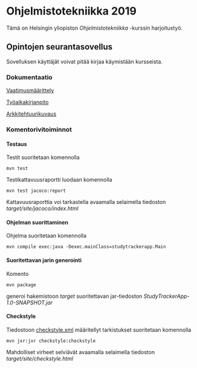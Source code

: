# Ohjelmistotekniikka 2019
Tämä on Helsingin yliopiston *Ohjelmistotekniikka* -kurssin harjoitustyö.

## Opintojen seurantasovellus
Sovelluksen käyttäjät voivat pitää kirjaa käymistään kursseista.
### Dokumentaatio
[Vaatimusmäärittely](../master/dokumentointi/vaatimusmaarittely.md)

[Työaikakirjanpito](../master/dokumentointi/tyoaikakirjanpito.md)

[Arkkitehtuurikuvaus](../master/dokumentointi/arkkitehtuuri.md)

### Komentorivitoiminnot
#### Testaus
Testit suoritetaan komennolla
```
mvn test
```
Testikattavuusraportti luodaan komennolla
```
mvn test jacoco:report
```
Kattavuusraporttia voi tarkastella avaamalla selaimella tiedoston *target/site/jacoco/index.html*

#### Ohjelman suorittaminen
Ohjelma suoritetaan komennolla
```
mvn compile exec:java -Dexec.mainClass=studytrackerapp.Main
```
#### Suoritettavan jarin generointi
Komento
```
mvn package
```
generoi hakemistoon *target* suoritettavan jar-tiedoston *StudyTrackerApp-1.0-SNAPSHOT.jar*

#### Checkstyle
Tiedostoon [checkstyle.xml](../master/checkstyle.xml) määritellyt tarkistukset suoritetaan komennolla
```
mvn jxr:jxr checkstyle:checkstyle
```
Mahdolliset virheet selviävät avaamalla selaimella tiedoston *target/site/checkstyle.html*
